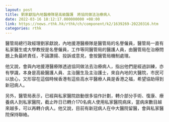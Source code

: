 ```yaml
---
layout: post
title: 劉家獻指內地醫療隊是高級醫護　將協同做法治療病人
date: 2022-03-16 18:12:17.000000000 +08:00
link: https://news.rthk.hk/rthk/ch/component/k2/1639269-20220316.htm
categories: rthk
---
```


醫管局總行政經理劉家獻說，內地援港醫療隊是醫管局的名譽僱員，醫管局一直有私家醫生或大學教授是名譽僱員，工作等同醫管局的醫護人員，由醫管局在治療問題上負最終責任，不論讚揚、投訴或意見，會按醫管局機制處理。

他又說，會與內地援港醫療隊透過協同做法去治療病人，指出他們是經過訓練，亦有學識，本身是高級醫護人員、主治醫生及主治護士，來自內地的大醫院，市民可以放心，又形容在這個時候香港有這些高水平醫療人員是香港之福，希望協助得到新冠病人。

另外，醫管局表示，已經與私家醫院啟動很多協作計劃，轉介部分手術、復康、療養病人到私家醫院，截止昨日已轉介170名病人使用私家醫院病床，當病床數目越來越多，可以再轉介病人。他又說，目前有新冠病人在中大醫院留醫，會與私家醫院保持聯絡。

